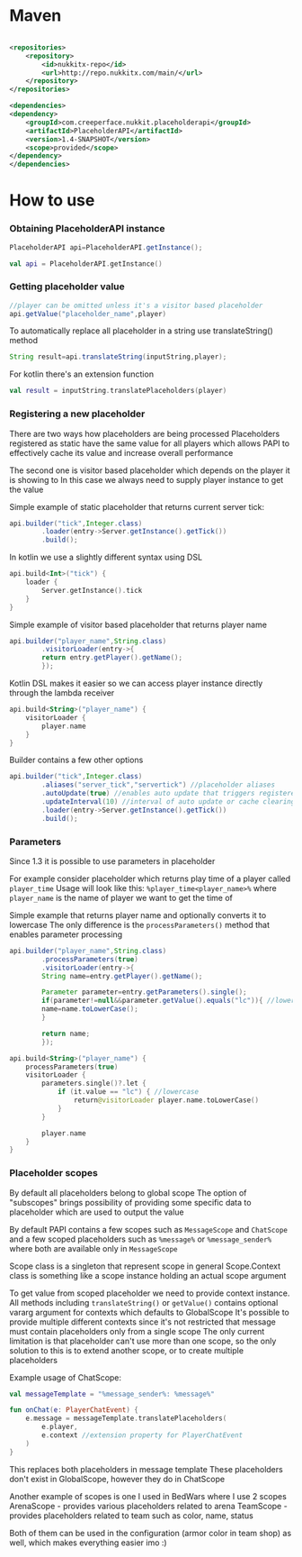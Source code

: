 # Maven

```xml

<repositories>
    <repository>
        <id>nukkitx-repo</id>
        <url>http://repo.nukkitx.com/main/</url>
    </repository>
</repositories>

<dependencies>
<dependency>
    <groupId>com.creeperface.nukkit.placeholderapi</groupId>
    <artifactId>PlaceholderAPI</artifactId>
    <version>1.4-SNAPSHOT</version>
    <scope>provided</scope>
</dependency>
</dependencies>
```

# How to use

### Obtaining PlaceholderAPI instance

```java
PlaceholderAPI api=PlaceholderAPI.getInstance();
```

```kotlin
val api = PlaceholderAPI.getInstance()
```

### Getting placeholder value

```java
//player can be omitted unless it's a visitor based placeholder
api.getValue("placeholder_name",player)
```

To automatically replace all placeholder in a string use translateString() method

```java
String result=api.translateString(inputString,player);
```

For kotlin there's an extension function

```kotlin
val result = inputString.translatePlaceholders(player)
```

### Registering a new placeholder

There are two ways how placeholders are being processed Placeholders registered as static have the same value for all
players which allows PAPI to effectively cache its value and increase overall performance

The second one is visitor based placeholder which depends on the player it is showing to In this case we always need to
supply player instance to get the value

Simple example of static placeholder that returns current server tick:

```java
api.builder("tick",Integer.class)
        .loader(entry->Server.getInstance().getTick())
        .build();
```

In kotlin we use a slightly different syntax using DSL

```kotlin
api.build<Int>("tick") {
    loader {
        Server.getInstance().tick
    }
}
```

Simple example of visitor based placeholder that returns player name

```java
api.builder("player_name",String.class)
        .visitorLoader(entry->{
        return entry.getPlayer().getName();
        });
```

Kotlin DSL makes it easier so we can access player instance directly through the lambda receiver

```kotlin
api.build<String>("player_name") {
    visitorLoader {
        player.name
    }
}
```

Builder contains a few other options

```java
api.builder("tick",Integer.class)
        .aliases("server_tick","servertick") //placeholder aliases
        .autoUpdate(true) //enables auto update that triggers registered update listeners, disabled by default
        .updateInterval(10) //interval of auto update or cache clearing, disabled by default - no cache
        .loader(entry->Server.getInstance().getTick())
        .build();
```

### Parameters

Since 1.3 it is possible to use parameters in placeholder

For example consider placeholder which returns play time of a player called `player_time`
Usage will look like this: `%player_time<player_name>%` where `player_name` is the name of player we want to get the
time of

Simple example that returns player name and optionally converts it to lowercase The only difference is
the `processParameters()` method that enables parameter processing

```java
api.builder("player_name",String.class)
        .processParameters(true)
        .visitorLoader(entry->{
        String name=entry.getPlayer().getName();

        Parameter parameter=entry.getParameters().single();
        if(parameter!=null&&parameter.getValue().equals("lc")){ //lowercase
        name=name.toLowerCase();
        }

        return name;
        });
```

```kotlin
api.build<String>("player_name") {
    processParameters(true)
    visitorLoader {
        parameters.single()?.let {
            if (it.value == "lc") { //lowercase
                return@visitorLoader player.name.toLowerCase()
            }
        }

        player.name
    }
}
```

### Placeholder scopes

By default all placeholders belong to global scope The option of "subscopes" brings possibility of providing some
specific data to placeholder which are used to output the value

By default PAPI contains a few scopes such as `MessageScope` and `ChatScope`
and a few scoped placeholders such as `%message%` or `%message_sender%` where both are available only in `MessageScope`

Scope class is a singleton that represent scope in general Scope.Context class is something like a scope instance
holding an actual scope argument

To get value from scoped placeholder we need to provide context instance. All methods including `translateString()`
or `getValue()` contains optional vararg argument for contexts which defaults to GlobalScope It's possible to provide
multiple different contexts since it's not restricted that message must contain placeholders only from a single scope
The only current limitation is that placeholder can't use more than one scope, so the only solution to this is to extend
another scope, or to create multiple placeholders

Example usage of ChatScope:

```kotlin
val messageTemplate = "%message_sender%: %message%"

fun onChat(e: PlayerChatEvent) {
    e.message = messageTemplate.translatePlaceholders(
        e.player,
        e.context //extension property for PlayerChatEvent
    )
}
```

This replaces both placeholders in message template These placeholders don't exist in GlobalScope, however they do in
ChatScope

Another example of scopes is one I used in BedWars where I use 2 scopes ArenaScope - provides various placeholders
related to arena TeamScope - provides placeholders related to team such as color, name, status

Both of them can be used in the configuration (armor color in team shop) as well, which makes everything easier imo :)